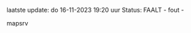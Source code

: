 laatste update: 
do 16-11-2023 19:20   uur 
Status: FAALT - fout - 
<div class="service R">mapsrv</div>